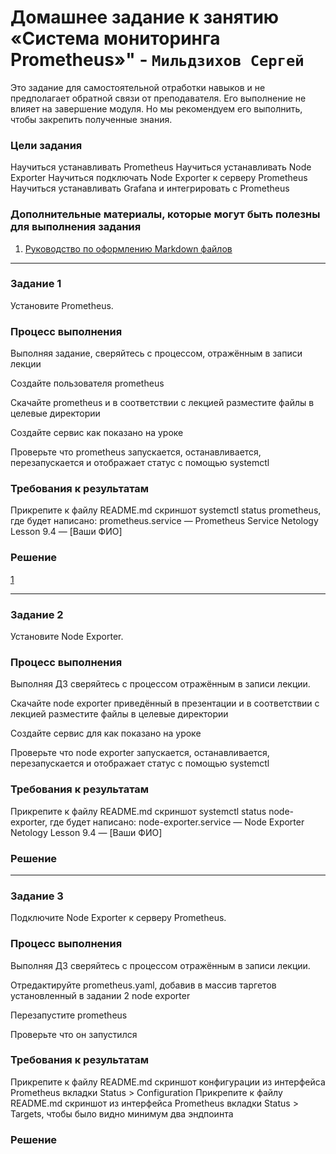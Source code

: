 # Домашнее задание к занятию «Система мониторинга Prometheus»" - `Мильдзихов Сергей`

Это задание для самостоятельной отработки навыков и не предполагает обратной связи от преподавателя. Его выполнение не влияет на завершение модуля. Но мы рекомендуем его выполнить, чтобы закрепить полученные знания.
### Цели задания

Научиться устанавливать Prometheus
Научиться устанавливать Node Exporter
Научиться подключать Node Exporter к серверу Prometheus
Научиться устанавливать Grafana и интегрировать с Prometheus
   
### Дополнительные материалы, которые могут быть полезны для выполнения задания

1. [Руководство по оформлению Markdown файлов](https://gist.github.com/Jekins/2bf2d0638163f1294637#Code)

---

### Задание 1

Установите Prometheus.



### Процесс выполнения

Выполняя задание, сверяйтесь с процессом, отражённым в записи лекции

Создайте пользователя prometheus

Скачайте prometheus и в соответствии с лекцией разместите файлы в целевые директории

Создайте сервис как показано на уроке

Проверьте что prometheus запускается, останавливается, перезапускается и отображает статус с помощью systemctl

### Требования к результатам
Прикрепите к файлу README.md скриншот systemctl status prometheus, где будет написано: prometheus.service — Prometheus Service Netology Lesson 9.4 — [Ваши ФИО]

### Решение
[1](111.png)


---

### Задание 2

Установите Node Exporter.

### Процесс выполнения
Выполняя ДЗ сверяйтесь с процессом отражённым в записи лекции.

Скачайте node exporter приведённый в презентации и в соответствии с лекцией разместите файлы в целевые директории

Создайте сервис для как показано на уроке

Проверьте что node exporter запускается, останавливается, перезапускается и отображает статус с помощью systemctl

### Требования к результатам

Прикрепите к файлу README.md скриншот systemctl status node-exporter, где будет написано: node-exporter.service — Node Exporter Netology Lesson 9.4 — [Ваши ФИО]




### Решение


---

### Задание 3

Подключите Node Exporter к серверу Prometheus.

### Процесс выполнения

Выполняя ДЗ сверяйтесь с процессом отражённым в записи лекции.

Отредактируйте prometheus.yaml, добавив в массив таргетов установленный в задании 2 node exporter

Перезапустите prometheus

Проверьте что он запустился

### Требования к результатам

Прикрепите к файлу README.md скриншот конфигурации из интерфейса Prometheus вкладки Status > Configuration
Прикрепите к файлу README.md скриншот из интерфейса Prometheus вкладки Status > Targets, чтобы было видно минимум два эндпоинта


### Решение



